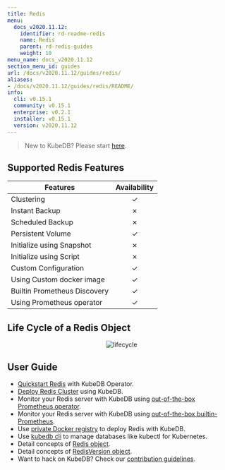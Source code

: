 ```yaml
---
title: Redis
menu:
  docs_v2020.11.12:
    identifier: rd-readme-redis
    name: Redis
    parent: rd-redis-guides
    weight: 10
menu_name: docs_v2020.11.12
section_menu_id: guides
url: /docs/v2020.11.12/guides/redis/
aliases:
- /docs/v2020.11.12/guides/redis/README/
info:
  cli: v0.15.1
  community: v0.15.1
  enterprise: v0.2.1
  installer: v0.15.1
  version: v2020.11.12
---
```


> New to KubeDB? Please start [here](/docs/v2020.11.12/README).

## Supported Redis Features

| Features                     | Availability |
| ---------------------------- | :----------: |
| Clustering                   |   &#10003;   |
| Instant Backup               |   &#10007;   |
| Scheduled Backup             |   &#10007;   |
| Persistent Volume            |   &#10003;   |
| Initialize using Snapshot    |   &#10007;   |
| Initialize using Script      |   &#10007;   |
| Custom Configuration         |   &#10003;   |
| Using Custom docker image    |   &#10003;   |
| Builtin Prometheus Discovery |   &#10003;   |
| Using Prometheus operator    |   &#10003;   |

## Life Cycle of a Redis Object

<p align="center">
  <img alt="lifecycle"  src="/docs/v2020.11.12/images/redis/redis-lifecycle.svg">
</p>

## User Guide

- [Quickstart Redis](/docs/v2020.11.12/guides/redis/quickstart/quickstart) with KubeDB Operator.
- [Deploy Redis Cluster](/docs/v2020.11.12/guides/redis/clustering/redis-cluster) using KubeDB.
- Monitor your Redis server with KubeDB using [out-of-the-box Prometheus operator](/docs/v2020.11.12/guides/redis/monitoring/using-prometheus-operator).
- Monitor your Redis server with KubeDB using [out-of-the-box builtin-Prometheus](/docs/v2020.11.12/guides/redis/monitoring/using-builtin-prometheus).
- Use [private Docker registry](/docs/v2020.11.12/guides/redis/private-registry/using-private-registry) to deploy Redis with KubeDB.
- Use [kubedb cli](/docs/v2020.11.12/guides/redis/cli/cli) to manage databases like kubectl for Kubernetes.
- Detail concepts of [Redis object](/docs/v2020.11.12/guides/redis/concepts/redis).
- Detail concepts of [RedisVersion object](/docs/v2020.11.12/guides/redis/concepts/catalog).
- Want to hack on KubeDB? Check our [contribution guidelines](/docs/v2020.11.12/CONTRIBUTING).
